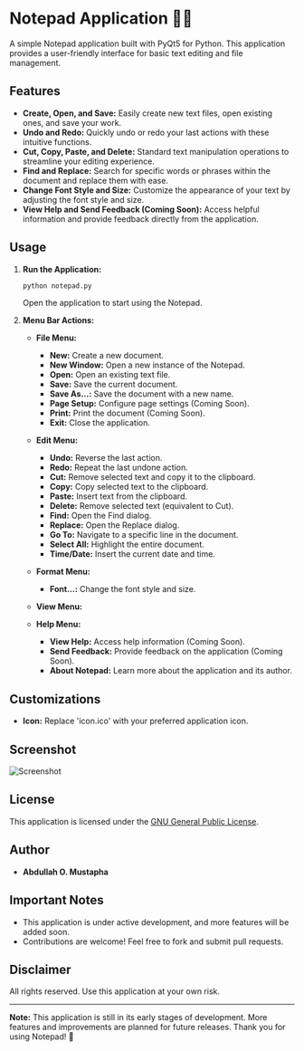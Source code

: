# Notepad Application 📝🐍

A simple Notepad application built with PyQt5 for Python. This application provides a user-friendly interface for basic text editing and file management.

## Features

- **Create, Open, and Save:** Easily create new text files, open existing ones, and save your work.
- **Undo and Redo:** Quickly undo or redo your last actions with these intuitive functions.
- **Cut, Copy, Paste, and Delete:** Standard text manipulation operations to streamline your editing experience.
- **Find and Replace:** Search for specific words or phrases within the document and replace them with ease.
- **Change Font Style and Size:** Customize the appearance of your text by adjusting the font style and size.
- **View Help and Send Feedback (Coming Soon):** Access helpful information and provide feedback directly from the application.

## Usage

1. **Run the Application:**
   ```bash
   python notepad.py
   ```
   Open the application to start using the Notepad.

2. **Menu Bar Actions:**
   - **File Menu:**
     - **New:** Create a new document.
     - **New Window:** Open a new instance of the Notepad.
     - **Open:** Open an existing text file.
     - **Save:** Save the current document.
     - **Save As...:** Save the document with a new name.
     - **Page Setup:** Configure page settings (Coming Soon).
     - **Print:** Print the document (Coming Soon).
     - **Exit:** Close the application.

   - **Edit Menu:**
     - **Undo:** Reverse the last action.
     - **Redo:** Repeat the last undone action.
     - **Cut:** Remove selected text and copy it to the clipboard.
     - **Copy:** Copy selected text to the clipboard.
     - **Paste:** Insert text from the clipboard.
     - **Delete:** Remove selected text (equivalent to Cut).
     - **Find:** Open the Find dialog.
     - **Replace:** Open the Replace dialog.
     - **Go To:** Navigate to a specific line in the document.
     - **Select All:** Highlight the entire document.
     - **Time/Date:** Insert the current date and time.

   - **Format Menu:**
     - **Font...:** Change the font style and size.

   - **View Menu:**

   - **Help Menu:**
     - **View Help:** Access help information (Coming Soon).
     - **Send Feedback:** Provide feedback on the application (Coming Soon).
     - **About Notepad:** Learn more about the application and its author.

## Customizations

- **Icon:** Replace 'icon.ico' with your preferred application icon.

## Screenshot
![Screenshot](https://github.com/abdullahCoder-Tech/Notepad/blob/main/Screenshot.png)


## License

This application is licensed under the [GNU General Public License](LICENSE).


## Author

- **Abdullah O. Mustapha**

## Important Notes

- This application is under active development, and more features will be added soon.
- Contributions are welcome! Feel free to fork and submit pull requests.

## Disclaimer

All rights reserved. Use this application at your own risk.

---

**Note:** This application is still in its early stages of development. More features and improvements are planned for future releases. Thank you for using Notepad! 🚀
